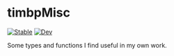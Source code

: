 # timbpMisc

[![Stable](https://img.shields.io/badge/docs-stable-blue.svg)](https://timbp.github.io/timbpMisc.jl/stable)
[![Dev](https://img.shields.io/badge/docs-dev-blue.svg)](https://timbp.github.io/timbpMisc.jl/dev)

Some types and functions I find useful in my own work.
